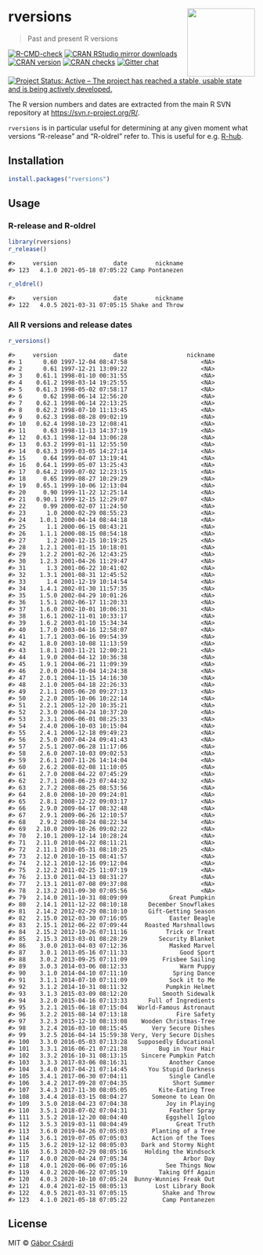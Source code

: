 
<!-- README.md is generated from README.Rmd. Please edit that file -->

# rversions <a href='https://r-hub.github.io/rversions/'><img src='man/figures/logo.png' align="right" height="138.5" /></a>

> Past and present R versions

<!-- badges: start -->

[![R-CMD-check](https://github.com/r-hub/rversions/actions/workflows/R-CMD-check.yaml/badge.svg)](https://github.com/r-hub/rversions/actions/workflows/R-CMD-check.yaml)
[![CRAN RStudio mirror
downloads](https://cranlogs.r-pkg.org/badges/rversions)](https://r-pkg.org/pkg/rversions)
[![CRAN
version](https://www.r-pkg.org/badges/version/rversions)](https://r-pkg.org/pkg/rversions)
[![CRAN
checks](https://cranchecks.info/badges/summary/rversions)](https://cran.r-project.org/web/checks/check_results_rversions.html)
[![Gitter
chat](https://badges.gitter.im/gitterHQ/gitter.png)](https://gitter.im/r-hub/community)
[![Project Status: Active – The project has reached a stable, usable
state and is being actively
developed.](https://www.repostatus.org/badges/latest/active.svg)](https://www.repostatus.org/#active)
<!-- badges: end -->

The R version numbers and dates are extracted from the main R SVN
repository at <https://svn.r-project.org/R/>.

`rversions` is in particular useful for determining at any given moment
what versions “R-release” and “R-oldrel” refer to. This is useful for
e.g. [R-hub](https://docs.r-hub.io/).

## Installation

``` r
install.packages("rversions")
```

## Usage

### R-release and R-oldrel

``` r
library(rversions)
r_release()
```

    #>     version                date        nickname
    #> 123   4.1.0 2021-05-18 07:05:22 Camp Pontanezen

``` r
r_oldrel()
```

    #>     version                date        nickname
    #> 122   4.0.5 2021-03-31 07:05:15 Shake and Throw

### All R versions and release dates

``` r
r_versions()
```

    #>     version                date                 nickname
    #> 1      0.60 1997-12-04 08:47:58                     <NA>
    #> 2      0.61 1997-12-21 13:09:22                     <NA>
    #> 3    0.61.1 1998-01-10 00:31:55                     <NA>
    #> 4    0.61.2 1998-03-14 19:25:55                     <NA>
    #> 5    0.61.3 1998-05-02 07:58:17                     <NA>
    #> 6      0.62 1998-06-14 12:56:20                     <NA>
    #> 7    0.62.1 1998-06-14 22:13:25                     <NA>
    #> 8    0.62.2 1998-07-10 11:13:45                     <NA>
    #> 9    0.62.3 1998-08-28 09:02:19                     <NA>
    #> 10   0.62.4 1998-10-23 12:08:41                     <NA>
    #> 11     0.63 1998-11-13 14:37:19                     <NA>
    #> 12   0.63.1 1998-12-04 13:06:28                     <NA>
    #> 13   0.63.2 1999-01-11 12:55:50                     <NA>
    #> 14   0.63.3 1999-03-05 14:27:14                     <NA>
    #> 15     0.64 1999-04-07 13:19:41                     <NA>
    #> 16   0.64.1 1999-05-07 13:25:43                     <NA>
    #> 17   0.64.2 1999-07-02 12:23:15                     <NA>
    #> 18     0.65 1999-08-27 10:29:29                     <NA>
    #> 19   0.65.1 1999-10-06 12:13:04                     <NA>
    #> 20     0.90 1999-11-22 12:25:14                     <NA>
    #> 21   0.90.1 1999-12-15 12:29:07                     <NA>
    #> 22     0.99 2000-02-07 11:24:50                     <NA>
    #> 23      1.0 2000-02-29 08:55:23                     <NA>
    #> 24    1.0.1 2000-04-14 08:44:18                     <NA>
    #> 25      1.1 2000-06-15 08:43:21                     <NA>
    #> 26    1.1.1 2000-08-15 08:54:18                     <NA>
    #> 27      1.2 2000-12-15 10:19:25                     <NA>
    #> 28    1.2.1 2001-01-15 10:18:01                     <NA>
    #> 29    1.2.2 2001-02-26 12:43:25                     <NA>
    #> 30    1.2.3 2001-04-26 11:29:47                     <NA>
    #> 31      1.3 2001-06-22 10:41:02                     <NA>
    #> 32    1.3.1 2001-08-31 12:45:52                     <NA>
    #> 33      1.4 2001-12-19 10:14:54                     <NA>
    #> 34    1.4.1 2002-01-30 11:57:35                     <NA>
    #> 35    1.5.0 2002-04-29 10:01:26                     <NA>
    #> 36    1.5.1 2002-06-17 11:20:33                     <NA>
    #> 37    1.6.0 2002-10-01 10:06:31                     <NA>
    #> 38    1.6.1 2002-11-01 10:33:17                     <NA>
    #> 39    1.6.2 2003-01-10 15:34:34                     <NA>
    #> 40    1.7.0 2003-04-16 12:58:07                     <NA>
    #> 41    1.7.1 2003-06-16 09:54:39                     <NA>
    #> 42    1.8.0 2003-10-08 11:13:59                     <NA>
    #> 43    1.8.1 2003-11-21 12:00:21                     <NA>
    #> 44    1.9.0 2004-04-12 10:36:38                     <NA>
    #> 45    1.9.1 2004-06-21 11:09:39                     <NA>
    #> 46    2.0.0 2004-10-04 14:24:38                     <NA>
    #> 47    2.0.1 2004-11-15 14:16:30                     <NA>
    #> 48    2.1.0 2005-04-18 22:26:33                     <NA>
    #> 49    2.1.1 2005-06-20 09:27:13                     <NA>
    #> 50    2.2.0 2005-10-06 10:22:14                     <NA>
    #> 51    2.2.1 2005-12-20 10:35:21                     <NA>
    #> 52    2.3.0 2006-04-24 10:37:20                     <NA>
    #> 53    2.3.1 2006-06-01 08:25:33                     <NA>
    #> 54    2.4.0 2006-10-03 10:15:04                     <NA>
    #> 55    2.4.1 2006-12-18 09:49:23                     <NA>
    #> 56    2.5.0 2007-04-24 09:41:43                     <NA>
    #> 57    2.5.1 2007-06-28 11:17:06                     <NA>
    #> 58    2.6.0 2007-10-03 09:02:53                     <NA>
    #> 59    2.6.1 2007-11-26 14:14:04                     <NA>
    #> 60    2.6.2 2008-02-08 11:10:05                     <NA>
    #> 61    2.7.0 2008-04-22 07:45:29                     <NA>
    #> 62    2.7.1 2008-06-23 07:44:32                     <NA>
    #> 63    2.7.2 2008-08-25 08:53:56                     <NA>
    #> 64    2.8.0 2008-10-20 09:24:01                     <NA>
    #> 65    2.8.1 2008-12-22 09:03:17                     <NA>
    #> 66    2.9.0 2009-04-17 08:32:48                     <NA>
    #> 67    2.9.1 2009-06-26 12:10:57                     <NA>
    #> 68    2.9.2 2009-08-24 08:22:34                     <NA>
    #> 69   2.10.0 2009-10-26 09:02:22                     <NA>
    #> 70   2.10.1 2009-12-14 10:28:24                     <NA>
    #> 71   2.11.0 2010-04-22 08:11:21                     <NA>
    #> 72   2.11.1 2010-05-31 08:10:25                     <NA>
    #> 73   2.12.0 2010-10-15 08:41:57                     <NA>
    #> 74   2.12.1 2010-12-16 09:12:04                     <NA>
    #> 75   2.12.2 2011-02-25 11:07:19                     <NA>
    #> 76   2.13.0 2011-04-13 08:31:27                     <NA>
    #> 77   2.13.1 2011-07-08 09:37:08                     <NA>
    #> 78   2.13.2 2011-09-30 07:05:56                     <NA>
    #> 79   2.14.0 2011-10-31 08:09:09            Great Pumpkin
    #> 80   2.14.1 2011-12-22 08:10:18      December Snowflakes
    #> 81   2.14.2 2012-02-29 08:10:10      Gift-Getting Season
    #> 82   2.15.0 2012-03-30 07:16:05            Easter Beagle
    #> 83   2.15.1 2012-06-22 07:09:44     Roasted Marshmallows
    #> 84   2.15.2 2012-10-26 07:11:16           Trick or Treat
    #> 85   2.15.3 2013-03-01 08:28:29         Security Blanket
    #> 86    3.0.0 2013-04-03 07:12:36            Masked Marvel
    #> 87    3.0.1 2013-05-16 07:11:33               Good Sport
    #> 88    3.0.2 2013-09-25 07:11:09          Frisbee Sailing
    #> 89    3.0.3 2014-03-06 08:12:33               Warm Puppy
    #> 90    3.1.0 2014-04-10 07:11:10             Spring Dance
    #> 91    3.1.1 2014-07-10 07:11:09            Sock it to Me
    #> 92    3.1.2 2014-10-31 08:11:32           Pumpkin Helmet
    #> 93    3.1.3 2015-03-09 08:12:20          Smooth Sidewalk
    #> 94    3.2.0 2015-04-16 07:13:33      Full of Ingredients
    #> 95    3.2.1 2015-06-18 07:15:04   World-Famous Astronaut
    #> 96    3.2.2 2015-08-14 07:13:18              Fire Safety
    #> 97    3.2.3 2015-12-10 08:13:08    Wooden Christmas-Tree
    #> 98    3.2.4 2016-03-10 08:15:45       Very Secure Dishes
    #> 99    3.2.5 2016-04-14 15:59:38 Very, Very Secure Dishes
    #> 100   3.3.0 2016-05-03 07:13:28   Supposedly Educational
    #> 101   3.3.1 2016-06-21 07:21:38         Bug in Your Hair
    #> 102   3.3.2 2016-10-31 08:13:15    Sincere Pumpkin Patch
    #> 103   3.3.3 2017-03-06 08:16:31            Another Canoe
    #> 104   3.4.0 2017-04-21 07:14:45      You Stupid Darkness
    #> 105   3.4.1 2017-06-30 07:04:11            Single Candle
    #> 106   3.4.2 2017-09-28 07:04:35             Short Summer
    #> 107   3.4.3 2017-11-30 08:05:05         Kite-Eating Tree
    #> 108   3.4.4 2018-03-15 08:04:27       Someone to Lean On
    #> 109   3.5.0 2018-04-23 07:04:38           Joy in Playing
    #> 110   3.5.1 2018-07-02 07:04:31            Feather Spray
    #> 111   3.5.2 2018-12-20 08:04:40           Eggshell Igloo
    #> 112   3.5.3 2019-03-11 08:04:49              Great Truth
    #> 113   3.6.0 2019-04-26 07:05:03       Planting of a Tree
    #> 114   3.6.1 2019-07-05 07:05:03       Action of the Toes
    #> 115   3.6.2 2019-12-12 08:05:03    Dark and Stormy Night
    #> 116   3.6.3 2020-02-29 08:05:16     Holding the Windsock
    #> 117   4.0.0 2020-04-24 07:05:34                Arbor Day
    #> 118   4.0.1 2020-06-06 07:05:16           See Things Now
    #> 119   4.0.2 2020-06-22 07:05:19         Taking Off Again
    #> 120   4.0.3 2020-10-10 07:05:24  Bunny-Wunnies Freak Out
    #> 121   4.0.4 2021-02-15 08:05:13        Lost Library Book
    #> 122   4.0.5 2021-03-31 07:05:15          Shake and Throw
    #> 123   4.1.0 2021-05-18 07:05:22          Camp Pontanezen

## License

MIT © [Gábor Csárdi](https://github.com/gaborcsardi)
